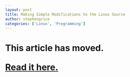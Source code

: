 ```yaml
---
layout: post
title: Making Simple Modifications to the Linux Source
author: stephengrice
categories: ['Linux', 'Programming']
---
```


<h1>

This article has moved.

<a href="https://linebylinecode.com/2018/03/23/making-simple-modifications-to-the-linux-source/">Read it here.</a>

</h1>
